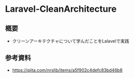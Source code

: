 # Laravel-CleanArchitecture
## 概要
- クリーンアーキテクチャについて学んだことをLalavelで実践

## 参考資料
- https://qiita.com/nrslib/items/a5f902c4defc83bd46b8
